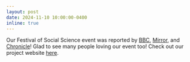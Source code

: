 ```yaml
---
layout: post
date: 2024-11-10 10:00:00-0400
inline: true
---
```



Our Festival of Social Science event was reported by [BBC](https://www.bbc.co.uk/news/articles/crezw2zx138o), [Mirror](https://www.mirror.co.uk/news/uk-news/geordie-accent-studied-newcastle-university-34004194), and [Chronicle](https://www.chroniclelive.co.uk/news/north-east-news/wey-aye-man-newcastle-university-30246657)! Glad to see many people loving our event too! Check out our project website [here](https://research.ncl.ac.uk/ne-accent-games/).